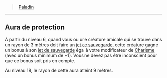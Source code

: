 ﻿---
!ClassFeatureItem
Name: Aura de protection
Id: paladin_hd.md#aura-de-protection
ParentLink: paladin_hd.md#paladin
ParentName: Paladin
NameLevel: 2
Attributes: {}
---
> [Paladin](hd_paladin.md)

---

## Aura de protection

À partir du niveau 6, quand vous ou une créature amicale qui se trouve dans un rayon de 3 mètres doit faire un [jet de sauvegarde](hd_abilities_jets_de_sauvegarde.md), cette créature gagne un bonus à son [jet de sauvegarde](hd_abilities_jets_de_sauvegarde.md) égal à votre modificateur de [Charisme](hd_abilities_charisma.md) (avec un bonus minimum de +1). Vous ne devez pas être inconscient pour que ce bonus soit pris en compte.

Au niveau 18, le rayon de cette aura atteint 9 mètres.

